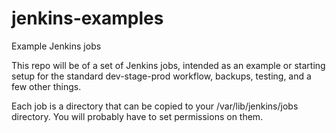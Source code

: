 jenkins-examples
================

Example Jenkins jobs

This repo will be of a set of Jenkins jobs, intended as an example
or starting setup for the standard dev-stage-prod workflow, backups,
testing, and a few other things.

Each job is a directory that can be copied to your 
/var/lib/jenkins/jobs directory.  You will probably have to set
permissions on them.

